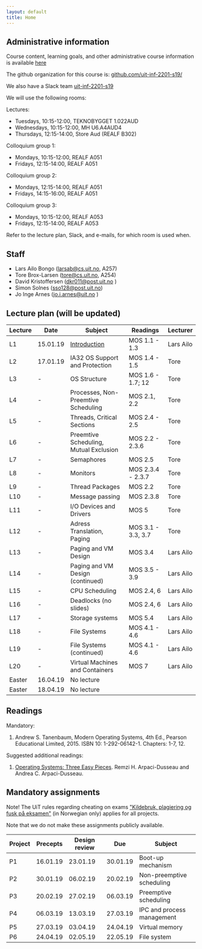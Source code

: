 ```yaml
---
layout: default
title: Home
---
```


## Administrative information

Course content, learning goals, and other administrative course information is available [here](https://uit.no/utdanning/emner/emne/590554/inf-2201?ar=2019&semester=V)

The github organization for this course is: [github.com/uit-inf-2201-s19/](https://github.com/uit-inf-2201-s19/)

We also have a Slack team [uit-inf-2201-s19](https://uit-inf-2201-s19.slack.com)

We will use the following rooms:

Lectures:
* Tuesdays, 10:15-12:00, TEKNOBYGGET 1.022AUD
* Wednesdays, 10:15-12:00, MH U6.A4AUD4
* Thursdays, 12:15-14:00, Store Aud (REALF B302)

Colloquium group 1:
* Mondays, 10:15-12:00, REALF A051
* Fridays, 12:15-14:00, REALF A051

Colloquium group 2:
* Mondays, 12:15-14:00, REALF A051
* Fridays, 14:15-16:00, REALF A051

Colloquium group 3:
* Mondays, 10:15-12:00, REALF A053
* Fridays, 12:15-14:00, REALF A053
 

Refer to the lecture plan, Slack, and e-mails, for which room is used when.

## Staff

* Lars Ailo Bongo (larsab@cs.uit.no, A257)
* Tore Brox-Larsen (tore@cs.uit.no, A254)
* David Kristoffersen (dkr011@post.uit.no )
* Simon Solnes (sso128@post.uit.no)
* Jo Inge Arnes (jo.i.arnes@uit.no )

## Lecture plan (will be updated)

| Lecture | Date | Subject	    | Readings  | Lecturer  |
|---------|------|--------------|-----------|-----------|
| L1  | 15.01.19 | [Introduction](lectures/01-introduction.pptx) | MOS 1.1 - 1.3  | Lars Ailo |
| L2  | 17.01.19 | IA32 OS Support and Protection | MOS 1.4 - 1.5 | Tore |
| L3  | - | OS Structure | MOS 1.6 - 1.7; 12 | Tore |
| L4  | - | Processes, Non-Preemtive Scheduling | MOS 2.1, 2.2 | Tore |
| L5  | - | Threads, Critical Sections | MOS 2.4 - 2.5 | Tore |
| L6  | - | Preemtive Scheduling, Mutual Exclusion  | MOS 2.2 - 2.3.6 | Tore |
| L7  | - | Semaphores | MOS 2.5 | Tore |
| L8  | - | Monitors  | MOS 2.3.4 - 2.3.7 | Tore |
| L9  | - | Thread Packages | MOS 2.2 | Tore |
| L10 | - | Message passing | MOS 2.3.8 | Tore |
| L11 | - | I/O Devices and Drivers  | MOS 5 | Tore |
| L12 | - | Adress Translation, Paging | MOS 3.1 - 3.3, 3.7| Tore |
| L13 | - | Paging and VM Design | MOS 3.4 | Lars Ailo |
| L14 | - | Paging and VM Design (continued) | MOS 3.5 - 3.9 | Lars Ailo |
| L15 | - | CPU Scheduling | MOS 2.4, 6 | Lars Ailo |
| L16 | - | Deadlocks (no slides) | MOS 2.4, 6 | Lars Ailo |
| L17 | - | Storage systems | MOS 5.4 | Lars Ailo |
| L18 | - | File Systems | MOS 4.1 - 4.6 | Lars Ailo |
| L19 | - | File Systems (continued) | MOS 4.1 - 4.6 | Lars Ailo |
| L20 | - | Virtual Machines and Containers | MOS 7 | Lars Ailo |
| Easter | 16.04.19 | No lecture | | |
| Easter | 18.04.19 | No lecture | | |

## Readings

Mandatory:

1. Andrew S. Tanenbaum, Modern Operating Systems, 4th Ed., Pearson Educational Limited, 2015. ISBN 10: 1-292-06142-1. Chapters: 1-7, 12.

Suggested additional readings:

1. [Operating Systems: Three Easy Pieces](http://pages.cs.wisc.edu/~remzi/OSTEP/). Remzi H. Arpaci-Dusseau and Andrea C. Arpaci-Dusseau.


## Mandatory assignments

Note! The UiT rules regarding cheating on exams ["Kildebruk, plagiering og fusk på eksamen"](https://uit.no/om/enhet/artikkel?p_document_id=473719&p_dimension_id=88138&men=28714) (in Norwegian only) applies for all projects.

Note that we do not make these assignments publicly available.

| Project |	Precepts | Design review | Due | Subject|
|---------|----------|----------|----------|---------|
| P1      | 16.01.19 | 23.01.19 | 30.01.19 | Boot-up mechanism |
| P2      | 30.01.19 | 06.02.19 | 20.02.19 | Non-preemptive scheduling |
| P3      | 20.02.19 | 27.02.19 | 06.03.19 | Preemptive scheduling |
| P4      | 06.03.19 | 13.03.19 | 27.03.19 | IPC and process management |
| P5      | 27.03.19 | 03.04.19 | 24.04.19 | Virtual memory |
| P6      | 24.04.19 | 02.05.19 | 22.05.19 | File system |
